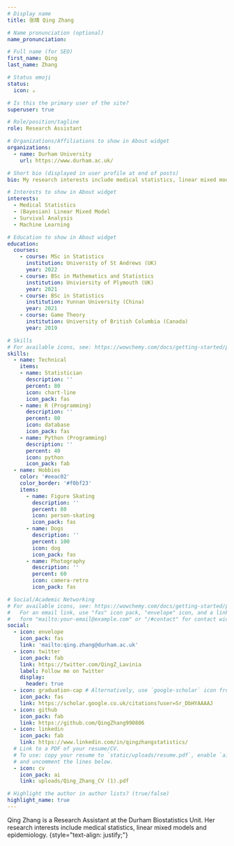 ```yaml
---
# Display name
title: 张晴 Qing Zhang

# Name pronunciation (optional)
name_pronunciation:

# Full name (for SEO)
first_name: Qing
last_name: Zhang

# Status emoji
status:
  icon: ☕️

# Is this the primary user of the site?
superuser: true

# Role/position/tagline
role: Research Assistant

# Organizations/Affiliations to show in About widget
organizations:
  - name: Durham University
    url: https://www.durham.ac.uk/

# Short bio (displayed in user profile at end of posts)
bio: My research interests include medical statistics, linear mixed models and epidemiology.

# Interests to show in About widget
interests:
  - Medical Statistics
  - (Bayesian) Linear Mixed Model
  - Survival Analysis
  - Machine Learning

# Education to show in About widget
education:
  courses:
    - course: MSc in Statistics
      institution: University of St Andrews (UK)
      year: 2022
    - course: BSc in Mathematics and Statistics
      institution: Univiersity of Plymouth (UK)
      year: 2021
    - course: BSc in Statistics
      institution: Yunnan University (China)
      year: 2021
    - course: Game Theory
      institution: University of British Columbia (Canada)
      year: 2019

# Skills
# For available icons, see: https://wowchemy.com/docs/getting-started/page-builder/#icons
skills:
  - name: Technical
    items:
    - name: Statistician
      description: ''
      percent: 80
      icon: chart-line
      icon_pack: fas
    - name: R (Programming)
      description: ''
      percent: 80
      icon: database
      icon_pack: fas
    - name: Python (Programming)
      description: ''
      percent: 40
      icon: python
      icon_pack: fab
  - name: Hobbies
    color: '#eeac02'
    color_border: '#f0bf23'
    items:
      - name: Figure Skating
        description: ''
        percent: 80
        icon: person-skating
        icon_pack: fas
      - name: Dogs
        description: ''
        percent: 100
        icon: dog
        icon_pack: fas
      - name: Photography
        description: ''
        percent: 60
        icon: camera-retro
        icon_pack: fas

# Social/Academic Networking
# For available icons, see: https://wowchemy.com/docs/getting-started/page-builder/#icons
#   For an email link, use "fas" icon pack, "envelope" icon, and a link in the
#   form "mailto:your-email@example.com" or "/#contact" for contact widget.
social:
  - icon: envelope
    icon_pack: fas
    link: 'mailto:qing.zhang@durham.ac.uk'
  - icon: twitter
    icon_pack: fab
    link: https://twitter.com/QingZ_Lavinia
    label: Follow me on Twitter
    display:
      header: true
  - icon: graduation-cap # Alternatively, use `google-scholar` icon from `ai` icon pack
    icon_pack: fas
    link: https://scholar.google.co.uk/citations?user=Sr_DbHYAAAAJ
  - icon: github
    icon_pack: fab
    link: https://github.com/QingZhang990806
  - icon: linkedin
    icon_pack: fab
    link: https://www.linkedin.com/in/qingzhangstatistics/
  # Link to a PDF of your resume/CV.
  # To use: copy your resume to `static/uploads/resume.pdf`, enable `ai` icons in `params.yaml`,
  # and uncomment the lines below.
  - icon: cv
    icon_pack: ai
    link: uploads/Qing_Zhang_CV (1).pdf

# Highlight the author in author lists? (true/false)
highlight_name: true
---
```


Qing Zhang is a Research Assistant at the Durham Biostatistics Unit. Her research interests include medical statistics, linear mixed models and epidemiology.
{style="text-align: justify;"}
